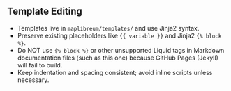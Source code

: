 ## Template Editing
- Templates live in `maplibreum/templates/` and use Jinja2 syntax.
- Preserve existing placeholders like `{{ variable }}` and Jinja2 `{% block %}`.
- Do NOT use `{% block %}` or other unsupported Liquid tags in Markdown documentation files (such as this one) because GitHub Pages (Jekyll) will fail to build.
- Keep indentation and spacing consistent; avoid inline scripts unless necessary.
